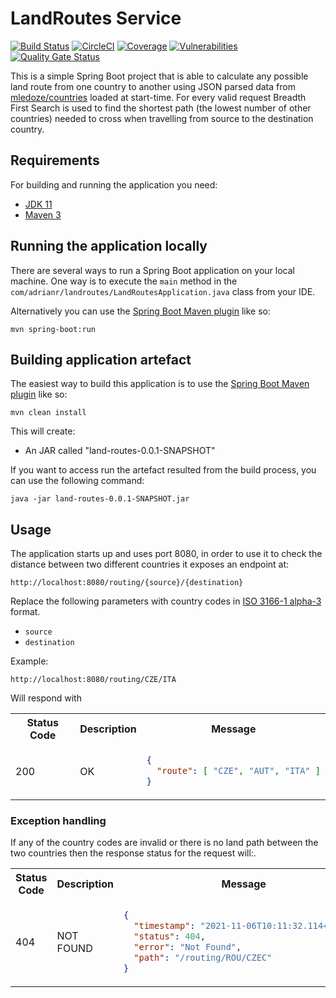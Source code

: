 # LandRoutes Service
[![Build Status](https://app.travis-ci.com/adrianrusu/land-routes.svg?branch=master)](https://app.travis-ci.com/adrianrusu/land-routes)
[![CircleCI](https://circleci.com/gh/adrianrusu/land-routes.svg?style=shield)](https://circleci.com/gh/adrianrusu/land-routes)
[![Coverage](https://sonarcloud.io/api/project_badges/measure?project=adrianrusu_land-routes&metric=coverage)](https://sonarcloud.io/dashboard?id=adrianrusu_land-routes)
[![Vulnerabilities](https://sonarcloud.io/api/project_badges/measure?project=adrianrusu_land-routes&metric=vulnerabilities)](https://sonarcloud.io/summary/new_code?id=adrianrusu_land-routes)
[![Quality Gate Status](https://sonarcloud.io/api/project_badges/measure?project=adrianrusu_land-routes&metric=alert_status)](https://sonarcloud.io/dashboard?id=adrianrusu_land-routes)

This is a simple Spring Boot project that is able to calculate any possible land route from one country to another
using JSON parsed data from [mledoze/countries](https://github.com/mledoze/countries) loaded at start-time. For every
valid request Breadth First Search is used to find the shortest path (the lowest number of other countries) needed to
cross when travelling from source to the destination country.

## Requirements

For building and running the application you need:

- [JDK 11](https://www.oracle.com/java/technologies/downloads/#java11)
- [Maven 3](https://maven.apache.org)

## Running the application locally

There are several ways to run a Spring Boot application on your local machine. One way is to execute the `main` method
in the `com/adrianr/landroutes/LandRoutesApplication.java` class from your IDE.

Alternatively you can use the [Spring Boot Maven plugin](https://docs.spring.io/spring-boot/docs/current/reference/html/build-tool-plugins-maven-plugin.html) like so:

```shell
mvn spring-boot:run
```

## Building application artefact

The easiest way to build this application is to use the [Spring Boot Maven plugin](https://docs.spring.io/spring-boot/docs/current/reference/html/build-tool-plugins-maven-plugin.html) like so:

```shell
mvn clean install
```

This will create:

* An JAR called "land-routes-0.0.1-SNAPSHOT"

If you want to access run the artefact resulted from the build process, you can use the following command:

```shell
java -jar land-routes-0.0.1-SNAPSHOT.jar
```

## Usage

The application starts up and uses port 8080, in order to use it to check the distance between two different countries
it exposes an endpoint at:

```
http://localhost:8080/routing/{source}/{destination}
```

Replace the following parameters with country codes in [ISO 3166-1 alpha-3](https://en.wikipedia.org/wiki/ISO_3166-1_alpha-3) format.
- `source`
- `destination`

Example:
```
http://localhost:8080/routing/CZE/ITA
```

Will respond with

<table>
<tr><th>Status Code</th><th>Description</th><th>Message</th></tr>
<tr>
<td>200</td>
<td>OK</td>
<td>

```json
{
  "route": [ "CZE", "AUT", "ITA" ]
}
```
</td>
</tr>
</table>


### Exception handling

If any of the country codes are invalid or there is no land path between the two countries then the response status for
the request will:.

<table>
<tr><th>Status Code</th><th>Description</th><th>Message</th></tr>
<tr>
<td>404</td>
<td>NOT FOUND</td>
<td>

```json
{
  "timestamp": "2021-11-06T10:11:32.114+00:00",
  "status": 404,
  "error": "Not Found",
  "path": "/routing/ROU/CZEC"
}
```
</td>
</tr>
</table>
